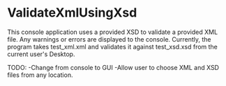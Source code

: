 # ValidateXmlUsingXsd

This console application uses a provided XSD to validate a provided XML file.
Any warnings or errors are displayed to the console.
Currently, the program takes test_xml.xml and validates it against test_xsd.xsd from the current user's Desktop.


TODO:
-Change from console to GUI
-Allow user to choose XML and XSD files from any location.